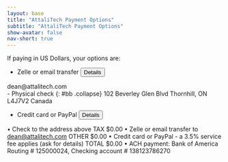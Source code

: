 ```yaml
---
layout: base
title: "AttaliTech Payment Options"
subtitle: "AttaliTech Payment Options"
show-avatar: false
nav-short: true
---
```


If paying in US Dollars, your options are:

- Zelle or email transfer <button data-target="#aa" class="btn btn-link" data-toggle="collapse">Details</button>
<div id="aa" class="collapse">
dean@attalitech.com
</div>
- Physical check
{: #bb .collapse}
102 Beverley Glen Blvd  
Thornhill, ON  
L4J7V2
Canada

- Credit card or PayPal
<button data-target="#a" class="btn btn-link" data-toggle="collapse">Details</button>

• Check to the address above		TAX		$0.00
• Zelle or email transfer to dean@attalitech.com		OTHER		$0.00
• Credit card or PayPal - a 3.5% service fee applies (ask for details)		TOTAL		$0.00
• ACH payment: Bank of America Routing # 125000024, Checking account # 138123786270				

